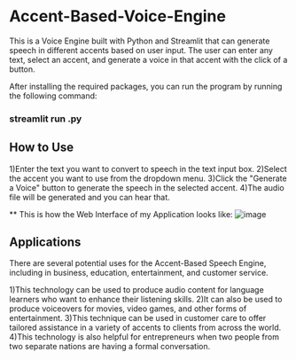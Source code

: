 # Accent-Based-Voice-Engine

This is a Voice Engine built with Python and Streamlit that can generate speech in different accents based on user input. The user can enter any text, select an accent, and generate a voice in that accent with the click of a button.

After installing the required packages, you can run the program by running the following command:
### streamlit run <file name>.py

## How to Use
1)Enter the text you want to convert to speech in the text input box.
2)Select the accent you want to use from the dropdown menu.
3)Click the "Generate a Voice" button to generate the speech in the selected accent.
4)The audio file will be generated and you can hear that.

** This is how the Web Interface of my Application looks like: 
![image](https://user-images.githubusercontent.com/110174850/226158906-20a2e84c-5506-4180-b94d-7cb9e69d24b2.png)

## Applications
There are several potential uses for the Accent-Based Speech Engine, including in business,
education, entertainment, and customer service.

1)This technology can be used to produce audio content for language learners who want
to enhance their listening skills.
2)It can also be used to produce voiceovers for movies, video games, and other forms of
entertainment.
3)This technique can be used in customer care to offer tailored assistance in a variety of
accents to clients from across the world.
4)This technology is also helpful for entrepreneurs when two people from two separate
nations are having a formal conversation.
